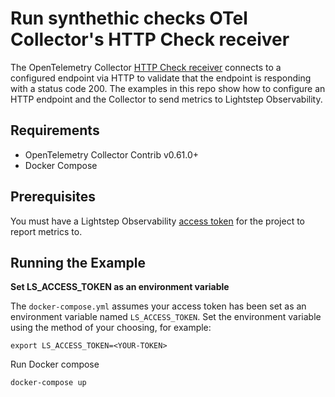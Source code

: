 # Run synthethic checks OTel Collector's HTTP Check receiver

The OpenTelemetry Collector [HTTP Check receiver](httpcheckreceiver) connects to a configured endpoint via HTTP to validate that the endpoint is responding with a status code 200. The examples in this repo show how to configure an HTTP endpoint and the Collector to send metrics to Lightstep Observability.

## Requirements

* OpenTelemetry Collector Contrib v0.61.0+
* Docker Compose

## Prerequisites

You must have a Lightstep Observability [access token][ls-docs-access-token] for the project to report metrics to.

## Running the Example

**Set LS_ACCESS_TOKEN as an environment variable**

The `docker-compose.yml` assumes your access token has been set as an environment variable named `LS_ACCESS_TOKEN`. Set the environment variable using the method of your choosing, for example:

```
export LS_ACCESS_TOKEN=<YOUR-TOKEN>
```

Run Docker compose

```
docker-compose up
```

[httpcheckreceiver]: https://github.com/open-telemetry/opentelemetry-collector-contrib/tree/main/receiver/httpcheckreceiver
[ls-docs-access-token]: https://docs.lightstep.com/docs/create-and-manage-access-tokens
[ls-docs-dashboards]: https://docs.lightstep.com/docs/create-and-manage-dashboards